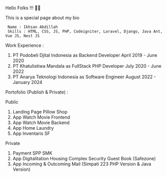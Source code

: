 Hello Folks !!! 👋👋

This is a special page about my bio

     Name : Ikhsan Abdillah 
     Skills : HTML, CSS, JS, PHP, Codeigniter, Laravel, Django, Java Ant, Vue JS, Nest JS

Work Experience :
1. PT Podobeli Djital Indonesia as Backend Developer April 2019 - June 2020
2. PT Khatulistiwa Mandala as FullStack PHP Developer July 2020 - June 2022
3. PT Anarya Teknologi Indonesia as Software Engineer August 2022 - January 2024

Portofolio (Publish & Private) :

Public
1. Landing Page Pillow Shop 
2. App Watch Movie Frontend
3. App Watch Movie Backend
4. App Home Laundry
5. App Inventaris SF
   
Private
1. Payment SPP SMK
2. App Digitalitation Housing Complex Security Guest Book (Safezone)
3. App Incoming & Outcoming Mail (Simpati 223 PHP Version & Java Version)
